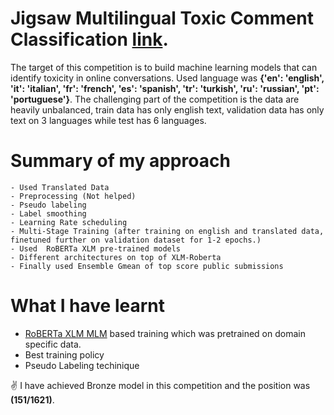 # Jigsaw Multilingual Toxic Comment Classification [link](https://www.kaggle.com/c/jigsaw-multilingual-toxic-comment-classification/overview).

The target of this competition is to build machine learning models that can identify toxicity in online conversations. Used language was 
**{'en': 'english', 'it': 'italian', 'fr': 'french', 'es': 'spanish', 'tr': 'turkish', 'ru': 'russian', 'pt': 'portuguese'}**. The challenging part of the competition is the data are heavily unbalanced, train data has only english text, validation data has only text on 3 languages while test has 6 languages.


# Summary of my approach
```
- Used Translated Data
- Preprocessing (Not helped)
- Pseudo labeling
- Label smoothing
- Learning Rate scheduling
- Multi-Stage Training (after training on english and translated data, finetuned further on validation dataset for 1-2 epochs.)
- Used  RoBERTa XLM pre-trained models
- Different architectures on top of XLM-Roberta
- Finally used Ensemble Gmean of top score public submissions
```

# What I have learnt 

- [RoBERTa XLM MLM](https://www.kaggle.com/riblidezso/train-from-mlm-finetuned-xlm-roberta-large) based training which was pretrained on domain specific data.
- Best training policy
- Pseudo Labeling techinique

:v: I have achieved Bronze model in this competition and the position was **(151/1621)**.


